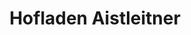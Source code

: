 ---
title: "Hofladen Aistleitner"
url: /luftenberg-an-der-donau/hofladen-aistleitner/
shop: Hofladen
---